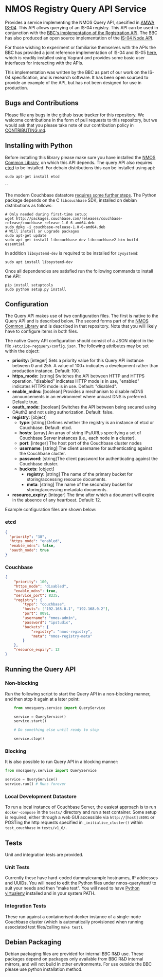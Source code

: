 # NMOS Registry Query API Service

Provides a service implementing the NMOS Query API, specified in [AMWA IS-04](https://github.com/AMWA-TV/nmos-discovery-registration). This API allows querying of an IS-04 registry. This API can be used in conjunction with the [BBC's implementation of the Registration API](https://github.com/bbc/nmos-registration/). The BBC has also produced an open source implementation of the [IS-04 Node API](https://github.com/bbc/nmos-node).

For those wishing to experiment or familiarise themselves with the APIs the BBC has provided a joint reference implementation of IS-04 and IS-05 [here](https://github.com/bbc/nmos-joint-ri), which is readily installed using Vagrant and provides some basic user interfaces for interacting with the APIs.

This implementation was written by the BBC as part of our work on the IS-04 specification, and is research software. It has been open sourced to provide an example of the API, but has not been designed for use in production.

## Bugs and Contributions
Please file any bugs in the github issue tracker for this repository. We welcome contributions in the form of pull requests to this repository, but we would ask that you please take note of our contribution policy in [CONTRIBUTING.md](CONTRIBUTING.md).

## Installing with Python

Before installing this library please make sure you have installed the [NMOS Common Library](https://github.com/bbc/nmos-common), on which this API depends. The query API also requires [etcd](https://github.com/coreos/etcd) to be installed. For debain distributions this can be installed using apt:

```
sudo apt-get install etcd

```
``

The modern Couchbase datastore [requires some further steps](https://docs.couchbase.com/python-sdk/2.5/start-using-sdk.html). The Python package depends on the C `libcouchbase` SDK, installed on debian distributions as follows:

```
# Only needed during first-time setup:
wget http://packages.couchbase.com/releases/couchbase-release/couchbase-release-1.0-6-amd64.deb
sudo dpkg -i couchbase-release-1.0-6-amd64.deb
# Will install or upgrade packages
sudo apt-get update
sudo apt-get install libcouchbase-dev libcouchbase2-bin build-essential
```

In addition `libsystemd-dev` is required to  be installed for `cysystemd`:

```
sudo apt install libsystemd-dev
```

Once all dependencies are satisfied run the following commands to install the API:

```
pip install setuptools
sudo python setup.py install
```

## Configuration

The Query API makes use of two configuration files. The first is native to the Query API and is described below. The second forms part of the [NMOS Common Library](https://github.com/bbc/nmos-common) and is described in that repository. Note that you will likely have to configure items in both files.

The native Query API configuration should consist of a JSON object in the file `/etc/ips-regquery/config.json`. The following attributes may be set within the object:

*   **priority:** \[integer\] Sets a priority value for this Query API instance between 0 and 255. A value of 100+ indicates a development rather than production instance. Default: 100.
*   **https_mode:** \[string\] Switches the API between HTTP and HTTPS operation. "disabled" indicates HTTP mode is in use, "enabled" indicates HTTPS mode is in use. Default: "disabled".
*   **enable_mdns:** \[boolean\] Provides a mechanism to disable mDNS announcements in an environment where unicast DNS is preferred. Default: true.
*   **oauth_mode:** \[boolean\] Switches the API between being secured using OAuth2 and not using authorization. Default: false.
* **registry**: \[object\]
  * **type**: \[string\] Defines whether the registry is an instance of etcd or Couchbase. Default: etcd.
  * **hosts**: \[array\] An array of string IPs/URLs specifying a set of Couchbase Server instances (i.e., each node in a cluster).
  * **port**: \[integer\] The host port of the Couchbase cluster nodes
  * **username**: \[string\] The client username for authenticating against the Couchbase cluster.
  * **password**: \[string\]The client password for authenticating against the Couchbase cluster.
  * **buckets**: \[object\]
    * **registry**: \[string\] The name of the primary bucket for storing/accessing resource documents.
    * **meta**: \[string\] The name of the secondary bucket for storing/accessing metadata documents.
* **resource_expiry**: \[integer\] The time after which a document will expire in the absence of any heartbeat. Default: 12.

Example configuration files are shown below:

### etcd

```json
{
  "priority": "30",
  "https_mode": "enabled",
  "enable_mdns": false,
  "oauth_mode": true
}
```

### Couchbase

```json
{
    "priority": 100,
    "https_mode": "disabled",
    "enable_mdns": true,
    "service_port": 8235,
    "registry": {
        "type": "couchbase",
        "hosts": ["192.168.0.1", "192.168.0.2"],
        "port": 8091,
        "username": "nmos-admin",
        "password": "ipstudio",
        "buckets": {
            "registry": "nmos-registry",
            "meta": "nmos-registry-meta"
        }
    },
    "resource_expiry": 12
}
```

## Running the Query API

### Non-blocking

Run the following script to start the Query API in a non-blocking manner, and then stop it again at a later point:

```Python
    from nmosquery.service import QueryService

    service = QueryService()
    service.start()

    # Do something else until ready to stop

    service.stop()
```

### Blocking

It is also possible to run Query API in a blocking manner:

```python
from nmosquery.service import QueryService

service = QueryService()
service.run() # Runs forever
```

### Local Development Datastore

To run a local instance of Couchbase Server, the easiest approach is to run `docker-compose` in the `tests/` directory and run a test container. Some setup is required, either through a web GUI accessible via `http://[host]:8091` or POSTing the http requests specified in `_initialise_cluster()` within `test_couchbase` in `tests/v1_0/`.

## Tests

Unit and integration tests are provided.

### Unit Tests
 Currently these have hard-coded dummy/example hostnames, IP addresses and UUIDs.  You will need to edit the Python files under nmos-query/test/ to suit your needs and then "make test". You will need to have [Python virtualenv](https://pypi.python.org/pypi/virtualenv) installed and in your system PATH.

### Integration Tests
 These run against a containerised docker instance of a single-node Couchbase cluster (which is automatically provisioned when running associated test files/calling `make test`).

## Debian Packaging

Debian packaging files are provided for internal BBC R&D use.
These packages depend on packages only available from BBC R&D internal mirrors, and will not build in other environments. For use outside the BBC please use python installation method.
